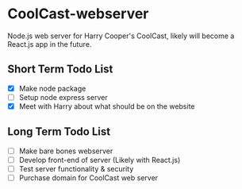 # CoolCast-webserver
Node.js web server for Harry Cooper's CoolCast, likely will become a React.js app in the future.

## Short Term Todo List
- [x] Make node package
- [ ] Setup node express server
- [x] Meet with Harry about what should be on the website

## Long Term Todo List
- [ ] Make bare bones webserver
- [ ] Develop front-end of server (Likely with React.js)
- [ ] Test server functionality & security
- [ ] Purchase domain for CoolCast web server
